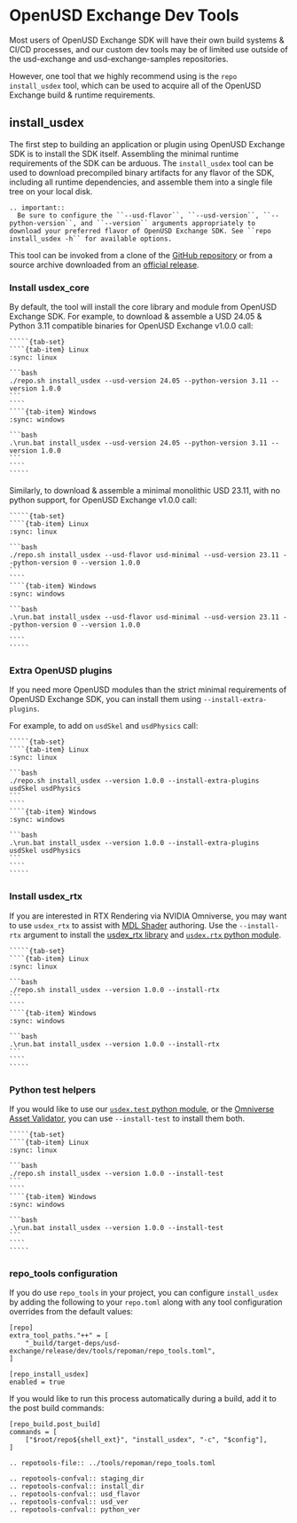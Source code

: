 # OpenUSD Exchange Dev Tools

Most users of OpenUSD Exchange SDK will have their own build systems & CI/CD processes, and our custom dev tools may be of limited use outside of the usd-exchange and usd-exchange-samples repositories.

However, one tool that we highly recommend using is the `repo install_usdex` tool, which can be used to acquire all of the OpenUSD Exchange build & runtime requirements.

## install_usdex

The first step to building an application or plugin using OpenUSD Exchange SDK is to install the SDK itself. Assembling the minimal runtime requirements of the SDK can be arduous. The `install_usdex` tool can be used to download precompiled binary artifacts for any flavor of the SDK, including all runtime dependencies, and assemble them into a single file tree on your local disk.

```{eval-rst}
.. important::
  Be sure to configure the ``--usd-flavor``, ``--usd-version``, ``--python-version``, and ``--version`` arguments appropriately to download your preferred flavor of OpenUSD Exchange SDK. See ``repo install_usdex -h`` for available options.
```

This tool can be invoked from a clone of the [GitHub repository](https://github.com/NVIDIA-Omniverse/usd-exchange) or from a source archive downloaded from an [official release](https://github.com/NVIDIA-Omniverse/usd-exchange/releases).

### Install usdex_core

By default, the tool will install the core library and module from OpenUSD Exchange SDK. For example, to download & assemble a USD 24.05 & Python 3.11 compatible binaries for OpenUSD Exchange v1.0.0 call:

``````{card}
`````{tab-set}
````{tab-item} Linux
:sync: linux

```bash
./repo.sh install_usdex --usd-version 24.05 --python-version 3.11 --version 1.0.0
```
````
````{tab-item} Windows
:sync: windows

```bash
.\run.bat install_usdex --usd-version 24.05 --python-version 3.11 --version 1.0.0
```
````
`````
``````

Similarly, to download & assemble a minimal monolithic USD 23.11, with no python support, for OpenUSD Exchange v1.0.0 call:

``````{card}
`````{tab-set}
````{tab-item} Linux
:sync: linux

```bash
./repo.sh install_usdex --usd-flavor usd-minimal --usd-version 23.11 --python-version 0 --version 1.0.0
```
````
````{tab-item} Windows
:sync: windows

```bash
.\run.bat install_usdex --usd-flavor usd-minimal --usd-version 23.11 --python-version 0 --version 1.0.0
```
````
`````
``````

### Extra OpenUSD plugins

If you need more OpenUSD modules than the strict minimal requirements of OpenUSD Exchange SDK, you can install them using `--install-extra-plugins`.

For example, to add on `usdSkel` and `usdPhysics` call:

``````{card}
`````{tab-set}
````{tab-item} Linux
:sync: linux

```bash
./repo.sh install_usdex --version 1.0.0 --install-extra-plugins usdSkel usdPhysics
```
````
````{tab-item} Windows
:sync: windows

```bash
.\run.bat install_usdex --version 1.0.0 --install-extra-plugins usdSkel usdPhysics
```
````
`````
``````

### Install usdex_rtx

If you are interested in RTX Rendering via NVIDIA Omniverse, you may want to use `usdex_rtx` to assist with [MDL Shader](https://www.nvidia.com/en-us/design-visualization/technologies/material-definition-language) authoring. Use the `--install-rtx` argument to install the [usdex_rtx library](../api/group__rtx__materials.rebreather_rst) and [`usdex.rtx` python module](./python-usdex-rtx.rst).

``````{card}
`````{tab-set}
````{tab-item} Linux
:sync: linux

```bash
./repo.sh install_usdex --version 1.0.0 --install-rtx
```
````
````{tab-item} Windows
:sync: windows

```bash
.\run.bat install_usdex --version 1.0.0 --install-rtx
```
````
`````
``````

### Python test helpers

If you would like to use our [`usdex.test` python module](./python-usdex-test.rst), or the [Omniverse Asset Validator](https://docs.omniverse.nvidia.com/kit/docs/asset-validator/latest/index.html), you can use `--install-test` to install them both.

``````{card}
`````{tab-set}
````{tab-item} Linux
:sync: linux

```bash
./repo.sh install_usdex --version 1.0.0 --install-test
```
````
````{tab-item} Windows
:sync: windows

```bash
.\run.bat install_usdex --version 1.0.0 --install-test
```
````
`````
``````

### repo_tools configuration

If you do use `repo_tools` in your project, you can configure `install_usdex` by adding the following to your `repo.toml` along with any tool configuration overrides from the default values:

```
[repo]
extra_tool_paths."++" = [
    "_build/target-deps/usd-exchange/release/dev/tools/repoman/repo_tools.toml",
]

[repo_install_usdex]
enabled = true
```

If you would like to run this process automatically during a build, add it to the post build commands:

```
[repo_build.post_build]
commands = [
    ["$root/repo${shell_ext}", "install_usdex", "-c", "$config"],
]
```

```{eval-rst}
.. repotools-file:: ../tools/repoman/repo_tools.toml
```

```{eval-rst}
.. repotools-confval:: staging_dir
.. repotools-confval:: install_dir
.. repotools-confval:: usd_flavor
.. repotools-confval:: usd_ver
.. repotools-confval:: python_ver
```
